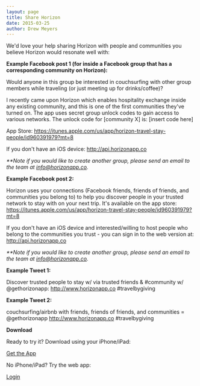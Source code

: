 ```yaml
---
layout: page
title: Share Horizon
date: 2015-03-25
author: Drew Meyers
---
```

We'd love your help sharing Horizon with people and communities you believe Horizon would resonate well with:

<strong>Example Facebook post 1 (for inside a Facebook group that has a corresponding community on Horizon):</strong>

Would anyone in this group be interested in couchsurfing with other group members while traveling (or just meeting up for drinks/coffee)?

I recently came upon Horizon which enables hospitality exchange inside any existing community, and this is one of the first communities they've turned on. The app uses secret group unlock codes to gain access to various networks. The unlock code for [community X] is: [insert code here]

App Store: <a href="https://itunes.apple.com/us/app/horizon-travel-stay-people/id960391979?mt=8">https://itunes.apple.com/us/app/horizon-travel-stay-people/id960391979?mt=8</a>

If you don't have an iOS device: <a href="http://api.horizonapp.co">http://api.horizonapp.co</a>

<em>**Note if you would like to create another group, please send an email to the team at info@horizonapp.co.</em>

<strong>Example Facebook post 2:</strong>

Horizon uses your connections (Facebook friends, friends of friends, and communities you belong to) to help you discover people in your trusted network to stay with on your next trip. It's available on the app store: <a href="https://itunes.apple.com/us/app/horizon-travel-stay-people/id960391979?mt=8">https://itunes.apple.com/us/app/horizon-travel-stay-people/id960391979?mt=8</a>

If you don't have an iOS device and interested/willing to host people who belong to the communities you trust - you can sign in to the web version at: <a href="http://api.horizonapp.co">http://api.horizonapp.co</a>

<em>**Note if you would like to create another group, please send an email to the team at info@horizonapp.co.</em>

<strong>Example Tweet 1:</strong>

Discover trusted people to stay w/ via trusted friends & #community w/ @gethorizonapp: http://www.horizonapp.co #travelbygiving

<strong>Example Tweet 2:</strong>

couchsurfing/airbnb with friends, friends of friends, and communities = @gethorizonapp http://www.horizonapp.co #travelbygiving

<strong>Download</strong>

Ready to try it? Download using your iPhone/iPad: 

<a href="https://itunes.apple.com/us/app/horizon-travel-stay-people/id960391979?mt=8" class="btn btn--full">Get the App</a>

No iPhone/iPad? Try the web app:

<a href="http://api.horizonapp.co" class="btn btn--full">Login</a>